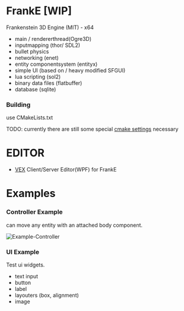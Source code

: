 # FrankE  [WIP]
Frankenstein 3D Engine (MIT) - x64
 - main / rendererthread(Ogre3D)
 - inputmapping (thor/ SDL2)
 - bullet physics
 - networking (enet)
 - entity componentsystem (entityx)
 - simple UI (based on / heavy modified SFGUI)
 - lua scripting (sol2)
 - binary data files (flatbuffer)
 - database (sqlite)
 
 ### Building

 use CMakeLists.txt 

 TODO: currently there are still some special [cmake settings](https://github.com/devxkh/FrankE/blob/master/doc/cmakeInfo.txt) necessary

# EDITOR
- [VEX](https://github.com/devxkh/VEX)  Client/Server Editor(WPF) for FrankE  

# Examples

### Controller Example

can move any entity with an attached body component.

![Example-Controller](https://raw.githubusercontent.com/devxkh/FrankE/master/doc/Screen_XETController.png)

### UI Example

Test ui widgets.
- text input
- button
- label
- layouters (box, alignment)
- image
